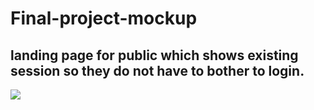 # Final-project-mockup

## landing page for public which shows existing session so they do not have to bother to login.

<img src="public-landing-page.png">
